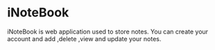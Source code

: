 # iNoteBook
iNoteBook is web application used to store notes. You can create your account and add ,delete ,view and update your notes.
